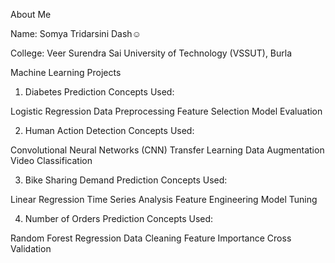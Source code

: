 About Me

Name: Somya Tridarsini Dash☺️

College: Veer Surendra Sai University of Technology (VSSUT), Burla

Machine Learning Projects


1. Diabetes Prediction
Concepts Used:

Logistic Regression
Data Preprocessing
Feature Selection
Model Evaluation

2. Human Action Detection
Concepts Used:

Convolutional Neural Networks (CNN)
Transfer Learning
Data Augmentation
Video Classification

3. Bike Sharing Demand Prediction
Concepts Used:

Linear Regression
Time Series Analysis
Feature Engineering
Model Tuning

4. Number of Orders Prediction
Concepts Used:

Random Forest Regression
Data Cleaning
Feature Importance
Cross Validation
